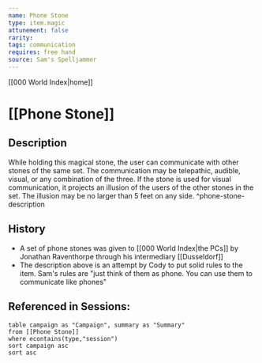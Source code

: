 ```yaml
---
name: Phone Stone
type: item.magic
attunement: false
rarity: 
tags: communication
requires: free hand
source: Sam's Spelljammer
---
```

[[000 World Index|home]]
# [[Phone Stone]]

## Description

While holding this magical stone, the user can communicate with other stones of the same set.  The communication may be telepathic, audible, visual, or any combination of the three.  If the stone is used for visual communication, it projects an illusion of the users of the other stones in the set.  The illusion may be no larger than 5 feet on any side.
^phone-stone-description

## History

- A set of phone stones was given to [[000 World Index|the PCs]] by Jonathan Raventhorpe through his intermediary [[Dusseldorf]]
- The description above is an attempt by Cody to put solid rules to the item.  Sam's rules are "just think of them as phone.  You can use them to communicate like phones"

## Referenced in Sessions:
```dataview
table campaign as "Campaign", summary as "Summary"
from [[Phone Stone]]
where econtains(type,"session")
sort campaign asc
sort asc
```